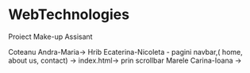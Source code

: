 # WebTechnologies
Proiect Make-up Assisant

Coteanu Andra-Maria->
Hrib Ecaterina-Nicoleta - pagini navbar,( home, about us, contact) -> index.html-> prin scrollbar
Marele Carina-Ioana ->
